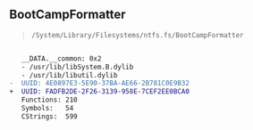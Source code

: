 ## BootCampFormatter

> `/System/Library/Filesystems/ntfs.fs/BootCampFormatter`

```diff

   __DATA.__common: 0x2
   - /usr/lib/libSystem.B.dylib
   - /usr/lib/libutil.dylib
-  UUID: 4E0897E3-5E90-37BA-AE66-2B781C0E9B32
+  UUID: FADFB2DE-2F26-3139-958E-7CEF2EE0BCA0
   Functions: 210
   Symbols:   54
   CStrings:  599

```
